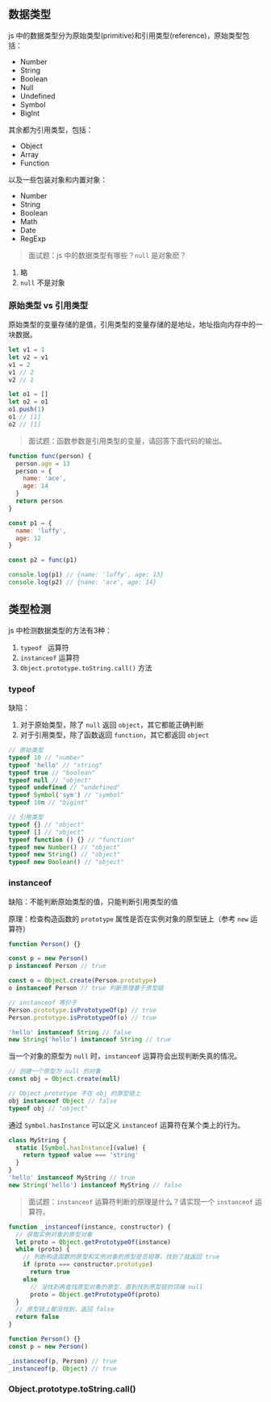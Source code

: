## 数据类型

js 中的数据类型分为原始类型(primitive)和引用类型(reference)，原始类型包括：

- Number
- String
- Boolean
- Null
- Undefined
- Symbol
- BigInt

其余都为引用类型，包括：

- Object
- Array
- Function

以及一些包装对象和内置对象：

- Number
- String
- Boolean
- Math
- Date
- RegExp

> 面试题：js 中的数据类型有哪些？`null` 是对象麽？

1. 略
2. `null` 不是对象

### 原始类型 vs 引用类型

原始类型的变量存储的是值，引用类型的变量存储的是地址，地址指向内存中的一块数据。

```js
let v1 = 1
let v2 = v1
v1 = 2
v1 // 2
v2 // 1

let o1 = []
let o2 = o1
o1.push(1)
o1 // [1]
o2 // [1]
```

> 面试题：函数参数是引用类型的变量，请回答下面代码的输出。

```js
function func(person) {
  person.age = 13
  person = {
    name: 'ace',
    age: 14
  }
  return person
}

const p1 = {
  name: 'luffy',
  age: 12
}

const p2 = func(p1)

console.log(p1) // {name: 'luffy', age: 13}
console.log(p2) // {name: 'ace', age: 14}
```

## 类型检测

js 中检测数据类型的方法有3种：

1. `typeof ` 运算符
2. `instanceof` 运算符
3. `Object.prototype.toString.call()` 方法

### typeof

缺陷：

1. 对于原始类型，除了 `null` 返回 `object`，其它都能正确判断
2. 对于引用类型，除了函数返回 `function`，其它都返回 `object`

```js
// 原始类型
typeof 10 // "number"
typeof 'hello' // "string"
typeof true // "boolean"
typeof null // "object"
typeof undefined // "undefined"
typeof Symbol('sym') // "symbol"
typeof 10n // "bigint"

// 引用类型
typeof {} // "object"
typeof [] // "object"
typeof function () {} // "function"
typeof new Number() // "object"
typeof new String() // "object"
typeof new Boolean() // "object"
```

### instanceof

缺陷：不能判断原始类型的值，只能判断引用类型的值

原理：检查构造函数的 `prototype` 属性是否在实例对象的原型链上（参考 `new` 运算符）

```js
function Person() {}

const p = new Person()
p instanceof Person // true

const o = Object.create(Person.prototype)
o instanceof Person // true 判断原理基于原型链

// instanceof 等价于
Person.prototype.isPrototypeOf(p) // true
Person.prototype.isPrototypeOf(o) // true

'hello' instanceof String // false
new String('hello') instanceof String // true
```

当一个对象的原型为 `null` 时，`instanceof` 运算符会出现判断失真的情况。

```js
// 创建一个原型为 null 的对象
const obj = Object.create(null)

// Object.prototype 不在 obj 的原型链上
obj instanceof Object // false
typeof obj // "object"
```

通过 `Symbol.hasInstance` 可以定义 `instanceof` 运算符在某个类上的行为。

```js
class MyString {
  static [Symbol.hasInstance](value) {
    return typeof value === 'string'
  }
}
'hello' instanceof MyString // true
new String('hello') instanceof MyString // false
```

> 面试题：`instanceof` 运算符判断的原理是什么？请实现一个 `instanceof` 运算符。

```js
function _instanceof(instance, constructor) {
  // 获取实例对象的原型对象
  let proto = Object.getPrototypeOf(instance)
  while (proto) {
    // 判断构造函数的原型和实例对象的原型是否相等，找到了就返回 true
    if (proto === constructor.prototype)
      return true
    else
      // 没找到再查找原型对象的原型，直到找到原型链的顶端 null
      proto = Object.getPrototypeOf(proto)
  }
  // 原型链上都没找到，返回 false
  return false
}

function Person() {}
const p = new Person()

_instanceof(p, Person) // true
_instanceof(p, Object) // true
```

### Object.prototype.toString.call()

